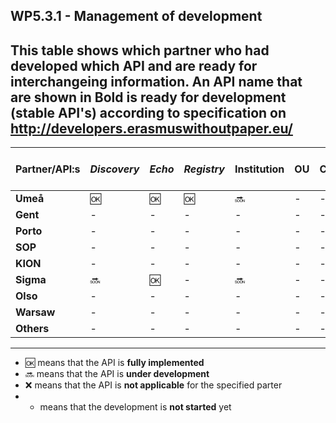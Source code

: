 ## WP5.3.1 - Management of development

This table shows which partner who had developed which API and are ready for interchangeing information. An API name that are shown in **Bold** is ready for development (stable API's) according to specification on http://developers.erasmuswithoutpaper.eu/
---


| Partner/API:s | *Discovery* | *Echo* | *Registry* | **Institution** | **OU** | **Courses** | **Simple Cource Rep** | 
| ------------- | ----------- | ------ | ---------- | --------------- | ------ | ----------- | --------------------- |
| **Umeå**      |    :ok:     |  :ok:  |    :ok:    | :soon:          |   -    |      -      |           -           |
| **Gent**      |     -       |   -    |     -      |    -            |   -    |      -      |           -           |
| **Porto**     |     -       |   -    |     -      |    -            |   -    |      -      |           -           |
| **SOP**       |     -       |   -    |     -      |    -            |   -    |      -      |           -           |
| **KION**      |     -       |   -    |     -      |    -            |   -    |      -      |           -           |
| **Sigma**     | :soon:      |  :ok:  |     -      | :soon:          |   -    |      -      |           -           |
| **Olso**      |     -       |   -    |     -      |    -            |   -    |      -      |           -           |
| **Warsaw**    |     -       |   -    |     -      |    -            |   -    |      -      |           -           |
| **Others**    |     -       |   -    |     -      |    -            |   -    |      -      |           -           |

---
* :ok: means that the API is **fully implemented**
* :soon: means that the API is **under development**
* :x: means that the API is **not applicable** for the specified parter 
* - means that the development is **not started** yet

